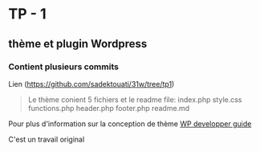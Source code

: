 # TP - 1
## thème et plugin  Wordpress
### Contient plusieurs commits

Lien (https://github.com/sadektouati/31w/tree/tp1)

> Le thème conient 5 fichiers et le readme file:
index.php
style.css
functions.php
header.php
footer.php
readme.md

Pour plus d'information sur la conception de thème
[WP developper guide](https://developper.wordpress.org/theme)

C'est un travail original